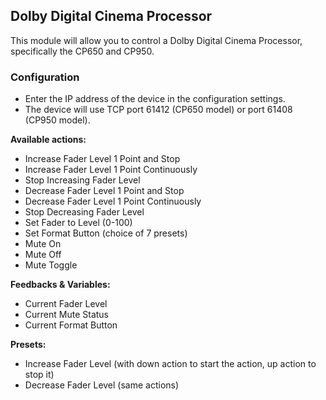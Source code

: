 ## Dolby Digital Cinema Processor

This module will allow you to control a Dolby Digital Cinema Processor, specifically the CP650 and CP950.

### Configuration
* Enter the IP address of the device in the configuration settings.
* The device will use TCP port 61412 (CP650 model) or port 61408 (CP950 model).

**Available actions:**
* Increase Fader Level 1 Point and Stop
* Increase Fader Level 1 Point Continuously
* Stop Increasing Fader Level
* Decrease Fader Level 1 Point and Stop
* Decrease Fader Level 1 Point Continuously
* Stop Decreasing Fader Level
* Set Fader to Level (0-100)
* Set Format Button (choice of 7 presets)
* Mute On
* Mute Off
* Mute Toggle

**Feedbacks & Variables:**
* Current Fader Level
* Current Mute Status
* Current Format Button

**Presets:**
* Increase Fader Level (with down action to start the action, up action to stop it)
* Decrease Fader Level (same actions)